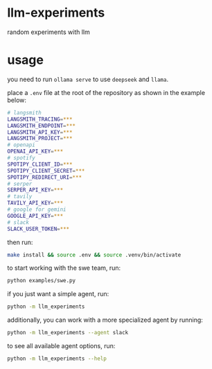 # llm-experiments
random experiments with llm

# usage
you need to run `ollama serve` to use `deepseek` and `llama`.

place a `.env` file at the root of the repository as shown in the example below:

```bash
# langsmith
LANGSMITH_TRACING=***
LANGSMITH_ENDPOINT=***
LANGSMITH_API_KEY=***
LANGSMITH_PROJECT=***
# openapi
OPENAI_API_KEY=***
# spotify
SPOTIPY_CLIENT_ID=***
SPOTIPY_CLIENT_SECRET=***
SPOTIPY_REDIRECT_URI=***
# serper
SERPER_API_KEY=***
# tavily
TAVILY_API_KEY=***
# google for gemini
GOOGLE_API_KEY=***
# slack
SLACK_USER_TOKEN=***
```

then run:
```bash
make install && source .env && source .venv/bin/activate
```

to start working with the swe team, run:
```bash
python examples/swe.py
```

if you just want a simple agent, run:
```bash
python -m llm_experiments
```

additionally, you can work with a more specialized agent by running:
```bash
python -m llm_experiments --agent slack
```

to see all available agent options, run:
```bash
python -m llm_experiments --help
```